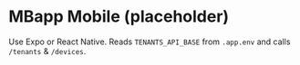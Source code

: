 # MBapp Mobile (placeholder)
Use Expo or React Native. Reads `TENANTS_API_BASE` from `.app.env` and calls `/tenants` & `/devices`.
